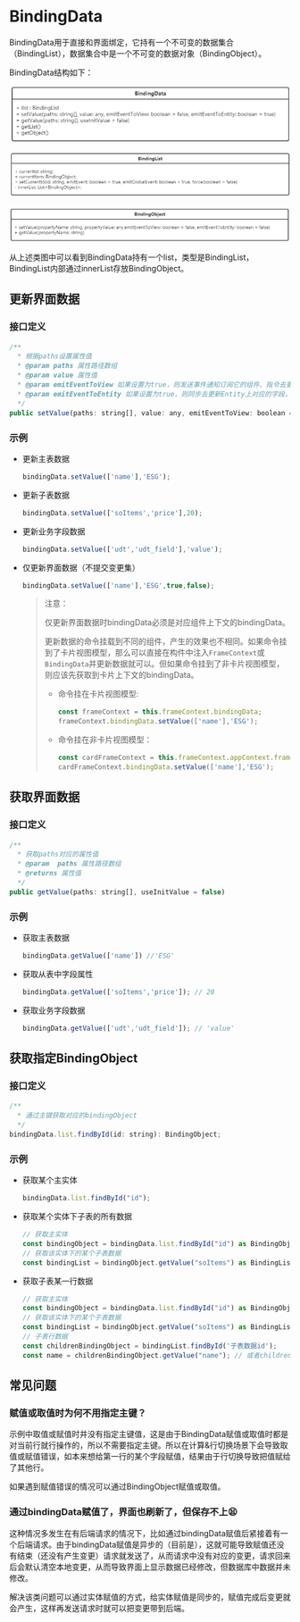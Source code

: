 # BindingData

BindingData用于直接和界面绑定，它持有一个不可变的数据集合（BindingList），数据集合中是一个不可变的数据对象（BindingObject）。

BindingData结构如下：

 ![image-20210727141931872](./media/image-20210727141931872.png)

![image-20210727142606782](./media/image-20210727142606782.png)

![image-20210727142258720](./media/image-20210727142258720.png)

从上述类图中可以看到BindingData持有一个list，类型是BindingList，BindingList内部通过innerList存放BindingObject。

## 更新界面数据

### 接口定义

```javascript
/**
  * 根据paths设置属性值
  * @param paths 属性路径数组
  * @param value 属性值
  * @param emitEventToView 如果设置为true，则发送事件通知订阅它的组件、指令去更新界面，默认为false。
  * @param emitEventToEntity 如果设置为true，则同步去更新Entity上对应的字段，默认为true。
  */
public setValue(paths: string[], value: any, emitEventToView: boolean = false, emitEventToEntity: boolean = true)
```

### 示例

- 更新主表数据

  ```javascript
  bindingData.setValue(['name'],'ESG');
  ```

- 更新子表数据

  ```javascript
  bindingData.setValue(['soItems','price'],20);
  ```

- 更新业务字段数据

  ```javascript
  bindingData.setValue(['udt','udt_field'],'value');
  ```

- 仅更新界面数据（不提交变更集）

  ```javascript
  bindingData.setValue(['name'],'ESG',true,false);
  ```

  > 注意：
  >
  > 仅更新界面数据时bindingData必须是对应组件上下文的bindingData。
  >
  > 更新数据的命令挂载到不同的组件，产生的效果也不相同。如果命令挂到了卡片视图模型，那么可以直接在构件中注入`FrameContext`或`BindingData`并更新数据就可以。但如果命令挂到了非卡片视图模型，则应该先获取到卡片上下文的bindingData。
  >
  > - 命令挂在卡片视图模型:
  >
  >   ```javascript
  >   const frameContext = this.frameContext.bindingData;
  >   frameContext.bindingData.setValue(['name'],'ESG');
  >   ```
  >
  > - 命令挂在非卡片视图模型：
  >
  >   ```javascript
  >   const cardFrameContext = this.frameContext.appContext.frameContextManager.getFrameContextById('card-frameId');
  >   cardFrameContext.bindingData.setValue(['name'],'ESG');
  >   ```
  >
  >   

  

## 获取界面数据

### 接口定义

```javascript
/**
  * 获取paths对应的属性值
  * @param  paths 属性路径数组
  * @returns 属性值
  */
public getValue(paths: string[], useInitValue = false)
```

### 示例

- 获取主表数据

  ```javascript
  bindingData.getValue(['name']) //'ESG'
  ```

- 获取从表中字段属性

  ```javascript
  bindingData.getValue(['soItems','price']); // 20
  ```

- 获取业务字段数据

  ```javascript
  bindingData.getValue(['udt','udt_field']); // 'value'
  ```

  

## 获取指定BindingObject

### 接口定义

```javascript
/**
  * 通过主键获取对应的bindingObject
  */
bindingData.list.findById(id: string): BindingObject;
```

### 示例

- 获取某个主实体

  ```javascript
  bindingData.list.findById("id");
  ```

- 获取某个实体下子表的所有数据

  ```javascript
  // 获取主实体
  const bindingObject = bindingData.list.findById("id") as BindingObject;
  // 获取该实体下的某个子表数据
  const bindingList = bindingObject.getValue("soItems") as BindingList;
  ```

- 获取子表某一行数据

  ```javascript
  // 获取主实体
  const bindingObject = bindingData.list.findById("id") as BindingObject;
  // 获取该实体下的某个子表数据
  const bindingList = bindingObject.getValue("soItems") as BindingList;
  // 子表行数据
  const childrenBindingObject = bindingList.findById('子表数据id');
  const name = childrenBindingObject.getValue("name"); // 或者childrenBindingObject['name']
  ```

## 常见问题

### 赋值或取值时为何不用指定主键？

   示例中取值或赋值时并没有指定主键值，这是由于BindingData赋值或取值时都是对当前行就行操作的，所以不需要指定主键。所以在计算&行切换场景下会导致取值或赋值错误，如本来想给第一行的某个字段赋值，结果由于行切换导致把值赋给了其他行。

   如果遇到赋值错误的情况可以通过BindingObject赋值或取值。

### 通过bindingData赋值了，界面也刷新了，但保存不上:tired_face:

   这种情况多发生在有后端请求的情况下，比如通过bindingData赋值后紧接着有一个后端请求。由于bindingData赋值是异步的（目前是），这就可能导致赋值还没有结束（还没有产生变更）请求就发送了，从而请求中没有对应的变更，请求回来后会默认清空本地变更，从而导致界面上显示数据已经修改，但数据库中数据并未修改。

   解决该类问题可以通过实体赋值的方式，给实体赋值是同步的，赋值完成后变更就会产生，这样再发送请求时就可以把变更带到后端。

